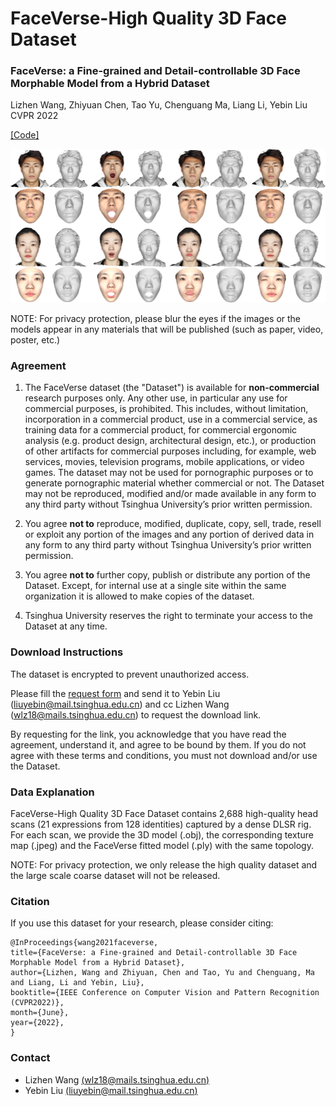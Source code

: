 # FaceVerse-High Quality 3D Face Dataset 
### FaceVerse: a Fine-grained and Detail-controllable 3D Face Morphable Model from a Hybrid Dataset
Lizhen Wang, Zhiyuan Chen, Tao Yu, Chenguang Ma, Liang Li, Yebin Liu  CVPR 2022

[[Code]](https://github.com/LizhenWangT/FaceVerse)

![teaser](./faceverse.jpg)

NOTE: For privacy protection, please blur the eyes if the images or the models appear in any materials that will be published (such as paper, video, poster, etc.)

### Agreement
1. The FaceVerse dataset (the "Dataset") is available for **non-commercial** research purposes only. Any other use, in particular any use for commercial purposes, is prohibited. This includes, without limitation, incorporation in a commercial product, use in a commercial service, as training data for a commercial product, for commercial ergonomic analysis (e.g. product design, architectural design, etc.), or production of other artifacts for commercial purposes including, for example, web services, movies, television programs, mobile applications, or video games. The dataset may not be used for pornographic purposes or to generate pornographic material whether commercial or not. The Dataset may not be reproduced, modified and/or made available in any form to any third party without Tsinghua University’s prior written permission.

2. You agree **not to** reproduce, modified, duplicate, copy, sell, trade, resell or exploit any portion of the images and any portion of derived data in any form to any third party without Tsinghua University’s prior written permission.

3. You agree **not to** further copy, publish or distribute any portion of the Dataset. Except, for internal use at a single site within the same organization it is allowed to make copies of the dataset.

4. Tsinghua University reserves the right to terminate your access to the Dataset at any time.


### Download Instructions 
The dataset is encrypted to prevent unauthorized access.

Please fill the [request form](./FaceVerse_Agreement.pdf) and send it to Yebin Liu (liuyebin@mail.tsinghua.edu.cn) and cc Lizhen Wang (wlz18@mails.tsinghua.edu.cn) to request the download link. 

By requesting for the link, you acknowledge that you have read the agreement, understand it, and agree to be bound by them. If you do not agree with these terms and conditions, you must not download and/or use the Dataset.


### Data Explanation
FaceVerse-High Quality 3D Face Dataset contains 2,688 high-quality head scans (21 expressions from 128 identities) captured by a dense DLSR rig.
For each scan, we provide the 3D model (.obj), the corresponding texture map (.jpeg) and the FaceVerse fitted model (.ply) with the same topology.

NOTE: For privacy protection, we only release the high quality dataset and the large scale coarse dataset will not be released.

### Citation
If you use this dataset for your research, please consider citing:
```
@InProceedings{wang2021faceverse,
title={FaceVerse: a Fine-grained and Detail-controllable 3D Face Morphable Model from a Hybrid Dataset},
author={Lizhen, Wang and Zhiyuan, Chen and Tao, Yu and Chenguang, Ma and Liang, Li and Yebin, Liu},
booktitle={IEEE Conference on Computer Vision and Pattern Recognition (CVPR2022)},
month={June},
year={2022},
}
```

### Contact
- Lizhen Wang [(wlz18@mails.tsinghua.edu.cn)](wlz18@mails.tsinghua.edu.cn)
- Yebin Liu [(liuyebin@mail.tsinghua.edu.cn)](mailto:liuyebin@mail.tsinghua.edu.cn)
